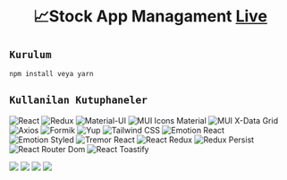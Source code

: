 <h1 align="center">📈Stock App Managament
    <a href="https://stock-app-managament.vercel.app/">Live</a
</h1>


## `Kurulum`

```
npm install veya yarn
```

## `Kullanilan Kutuphaneler`
![React](https://img.shields.io/badge/React-20232A?style=for-the-badge&logo=react&logoColor=61DAFB)
![Redux](https://img.shields.io/badge/Redux-764ABC?style=for-the-badge&logo=redux&logoColor=white)
![Material-UI](https://img.shields.io/badge/Material--UI-007FFF?style=for-the-badge&logo=mui&logoColor=white)
![MUI Icons Material](https://img.shields.io/badge/MUI%20Icons%20Material-007FFF?style=for-the-badge&logo=mui&logoColor=white)
![MUI X-Data Grid](https://img.shields.io/badge/MUI%20X--Data%20Grid-007FFF?style=for-the-badge&logo=mui&logoColor=white)
![Axios](https://img.shields.io/badge/Axios-5A29E4?style=for-the-badge&logo=axios&logoColor=white)
![Formik](https://img.shields.io/badge/Formik-0CADC7?style=for-the-badge&logo=formik&logoColor=white)
![Yup](https://img.shields.io/badge/Yup-4A4A55?style=for-the-badge)
![Tailwind CSS](https://img.shields.io/badge/Tailwind_CSS-06B6D4?style=for-the-badge&logo=tailwind-css&logoColor=white)
![Emotion React](https://img.shields.io/badge/Emotion%20React-DB7093?style=for-the-badge&logo=emotion&logoColor=white)
![Emotion Styled](https://img.shields.io/badge/Emotion%20Styled-DB7093?style=for-the-badge&logo=emotion&logoColor=white)
![Tremor React](https://img.shields.io/badge/Tremor%20React-3C4A99?style=for-the-badge&logo=react&logoColor=61DAFB)
![React Redux](https://img.shields.io/badge/React%20Redux-764ABC?style=for-the-badge&logo=redux&logoColor=white)
![Redux Persist](https://img.shields.io/badge/Redux%20Persist-764ABC?style=for-the-badge&logo=redux&logoColor=white)
![React Router Dom](https://img.shields.io/badge/React%20Router%20Dom-CA4245?style=for-the-badge&logo=react-router&logoColor=white)
![React Toastify](https://img.shields.io/badge/React%20Toastify-FFC107?style=for-the-badge&logo=react-toastify&logoColor=white)





<img src="https://github.com/MertSolgun/StockAppManagament/assets/115940928/dc44745a-f38e-4410-b183-9ac86fd56add">
<img src="https://github.com/MertSolgun/StockAppManagament/assets/115940928/cab62131-e643-4c64-a2a1-68eafc947fc4">
<img src="https://github.com/MertSolgun/StockAppManagament/assets/115940928/71c08e3f-8978-420a-bf3b-7cab9d2e16a8">
<img src="https://github.com/MertSolgun/StockAppManagament/assets/115940928/cde8cb57-faea-4f1e-8f58-2065afdbc71e">
